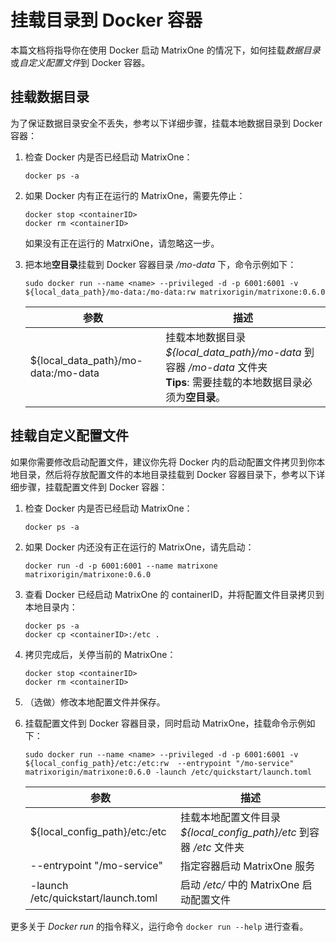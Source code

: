 # 挂载目录到 Docker 容器

本篇文档将指导你在使用 Docker 启动 MatrixOne 的情况下，如何挂载*数据目录*或*自定义配置文件*到 Docker 容器。

## 挂载数据目录

为了保证数据目录安全不丢失，参考以下详细步骤，挂载本地数据目录到 Docker 容器：

1. 检查 Docker 内是否已经启动 MatrixOne：

    ```
    docker ps -a
    ```

2. 如果 Docker 内有正在运行的 MatrixOne，需要先停止：

    ```
    docker stop <containerID>
    docker rm <containerID>
    ```

    如果没有正在运行的 MatrxiOne，请忽略这一步。

3. 把本地**空目录**挂载到 Docker 容器目录 */mo-data* 下，命令示例如下：

    ```
    sudo docker run --name <name> --privileged -d -p 6001:6001 -v ${local_data_path}/mo-data:/mo-data:rw matrixorigin/matrixone:0.6.0
    ```

     |参数|描述|
     |---|---|
     |${local_data_path}/mo-data:/mo-data|挂载本地数据目录 *${local_data_path}/mo-data* 到容器 */mo-data* 文件夹 <br> __Tips__: 需要挂载的本地数据目录必须为**空目录**。 |


## 挂载自定义配置文件

如果你需要修改启动配置文件，建议你先将 Docker 内的启动配置文件拷贝到你本地目录，然后将存放配置文件的本地目录挂载到 Docker 容器目录下，参考以下详细步骤，挂载配置文件到 Docker 容器：

1. 检查 Docker 内是否已经启动 MatrixOne：

    ```
    docker ps -a
    ```

2. 如果 Docker 内还没有正在运行的 MatrixOne，请先启动：

    ```
    docker run -d -p 6001:6001 --name matrixone matrixorigin/matrixone:0.6.0
    ```

3. 查看 Docker 已经启动 MatrixOne 的 containerID，并将配置文件目录拷贝到本地目录内：

    ```
    docker ps -a
    docker cp <containerID>:/etc .
    ```

4. 拷贝完成后，关停当前的 MatrixOne：

    ```
    docker stop <containerID>
    docker rm <containerID>
    ```

5. （选做）修改本地配置文件并保存。

6.  挂载配置文件到 Docker 容器目录，同时启动 MatrixOne，挂载命令示例如下：

     ```shell
     sudo docker run --name <name> --privileged -d -p 6001:6001 -v ${local_config_path}/etc:/etc:rw  --entrypoint "/mo-service" matrixorigin/matrixone:0.6.0 -launch /etc/quickstart/launch.toml
     ```

     |参数|描述|
     |---|---|
     |${local_config_path}/etc:/etc|挂载本地配置文件目录 *${local_config_path}/etc* 到容器 */etc* 文件夹 |
     |--entrypoint "/mo-service"|指定容器启动 MatrixOne 服务 |
     |-launch /etc/quickstart/launch.toml| 启动 */etc/* 中的 MatrixOne 启动配置文件|

更多关于 *Docker run* 的指令释义，运行命令 `docker run --help` 进行查看。
